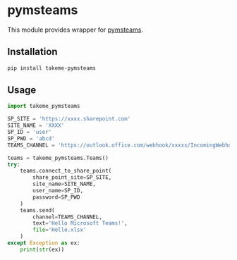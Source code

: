 # pymsteams
This module provides wrapper for [pymsteams](https://pypi.org/project/pymsteams/).

## Installation
```bash
pip install takeme-pymsteams
```

## Usage
```python
import takeme_pymsteams

SP_SITE = 'https://xxxx.sharepoint.com'
SITE_NAME = 'XXXX'
SP_ID = 'user'
SP_PWD = 'abcd'
TEAMS_CHANNEL = 'https://outlook.office.com/webhook/xxxxx/IncomingWebhook/xxx/xxxx/xxxx'

teams = takeme_pymsteams.Teams()
try:
    teams.connect_to_share_point(
        share_point_site=SP_SITE,
        site_name=SITE_NAME,
        user_name=SP_ID,
        password=SP_PWD
    )
    teams.send(
        channel=TEAMS_CHANNEL,
        text='Hello Microsoft Teams!',
        file='Hello.xlsx'
    )
except Exception as ex:
    print(str(ex))
```
